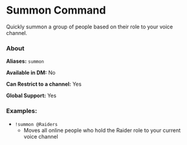 # Summon Command

Quickly summon a group of people based on their role to your voice channel.

### About

**Aliases:** `summon`

**Available in DM:** No

**Can Restrict to a channel:** Yes

**Global Support:** Yes

### Examples:

* `!summon @Raiders`
  -  Moves all online people who hold the Raider role to your current voice channel
